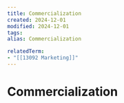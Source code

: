 ```yaml
---
title: Commercialization
created: 2024-12-01
modified: 2024-12-01
tags: 
alias: Commercialization

relatedTerm:
- "[[13092 Marketing]]"
---
```

# Commercialization
